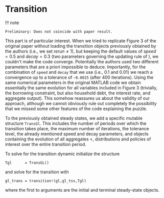# Transition
!!! note

    Preliminary: Does not coincide with paper result.

This part is of particular interest. When we tried to replicate Figure 3 of the original paper without loading the transition objects previously obtained by the authors (i.e., we set $rerun \neq 1$), but keeping the default values of $speed = 0.5$ and $decay = 0.3$ (two parameters governing the updating rule of ), we couldn't make the code converge. Potentially the authors used two different parameters that are a priori impossible to deduce. Importantly, for the combination of `speed` and `decay` that we use (i.e., 0.1 and 0.01) we reach a convergence up to a tolerance of `~0.0025` (after 400 iterations). Using the same numerical parameters in the original MATLAB code we obtain essentially the same evolution for all variables included in Figure 3 (trivially, the borrowing constraint, but also household debt, the interest rate, and aggregate output). This somehow reassures us about the validity of our approach, although we cannot obviously rule out completely the possibility that we missed some other features of the code explaining the puzzle. 

To the previously obtained steady states, we add a specific mutable structure `TransGl`. This includes the number of periods over which the transition takes place, the maximum number of iterations, the tolerance level, the already mentioned speed and decay parameters, and objects containing the evolution of all aggregates <, distributions and policies of interest over the entire transition period. 

To solve for the transition dynamic initialize the structure
```
Tgl      = TransGL()
```
and solve for the transition with
```
gl_trans = transition!(gl,gl_tss,Tgl)
```
where the first to arguments are the initial and terminal steady-state objects.


